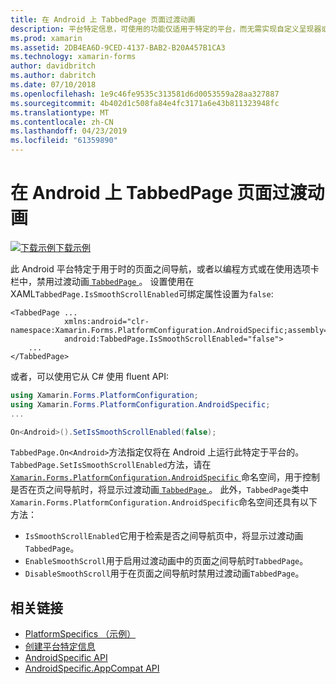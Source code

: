 ```yaml
---
title: 在 Android 上 TabbedPage 页面过渡动画
description: 平台特定信息，可使用的功能仅适用于特定的平台，而无需实现自定义呈现器或效果。 本文介绍如何使用 Android 特定于平台的以在您不要将 TabbedPage 页面中导航时禁用过渡动画。
ms.prod: xamarin
ms.assetid: 2DB4EA6D-9CED-4137-BAB2-B20A457B1CA3
ms.technology: xamarin-forms
author: davidbritch
ms.author: dabritch
ms.date: 07/10/2018
ms.openlocfilehash: 1e9c46fe9535c313581d6d0053559a28aa327887
ms.sourcegitcommit: 4b402d1c508fa84e4fc3171a6e43b811323948fc
ms.translationtype: MT
ms.contentlocale: zh-CN
ms.lasthandoff: 04/23/2019
ms.locfileid: "61359890"
---
```

# <a name="tabbedpage-page-transition-animations-on-android"></a>在 Android 上 TabbedPage 页面过渡动画

[![下载示例](~/media/shared/download.png)下载示例](https://developer.xamarin.com/samples/xamarin-forms/userinterface/platformspecifics/)

此 Android 平台特定于用于时的页面之间导航，或者以编程方式或在使用选项卡栏中，禁用过渡动画[ `TabbedPage` ](xref:Xamarin.Forms.TabbedPage)。 设置使用在 XAML`TabbedPage.IsSmoothScrollEnabled`可绑定属性设置为`false`:

```xaml
<TabbedPage ...
            xmlns:android="clr-namespace:Xamarin.Forms.PlatformConfiguration.AndroidSpecific;assembly=Xamarin.Forms.Core"
            android:TabbedPage.IsSmoothScrollEnabled="false">
    ...
</TabbedPage>
```

或者，可以使用它从 C# 使用 fluent API:

```csharp
using Xamarin.Forms.PlatformConfiguration;
using Xamarin.Forms.PlatformConfiguration.AndroidSpecific;
...

On<Android>().SetIsSmoothScrollEnabled(false);
```

`TabbedPage.On<Android>`方法指定仅将在 Android 上运行此特定于平台的。 `TabbedPage.SetIsSmoothScrollEnabled`方法，请在[ `Xamarin.Forms.PlatformConfiguration.AndroidSpecific` ](xref:Xamarin.Forms.PlatformConfiguration.AndroidSpecific)命名空间，用于控制是否在页之间导航时，将显示过渡动画[ `TabbedPage` ](xref:Xamarin.Forms.TabbedPage)。 此外，`TabbedPage`类中`Xamarin.Forms.PlatformConfiguration.AndroidSpecific`命名空间还具有以下方法：

- `IsSmoothScrollEnabled`它用于检索是否之间导航页中，将显示过渡动画`TabbedPage`。
- `EnableSmoothScroll`用于启用过渡动画中的页面之间导航时`TabbedPage`。
- `DisableSmoothScroll`用于在页面之间导航时禁用过渡动画`TabbedPage`。

## <a name="related-links"></a>相关链接

- [PlatformSpecifics （示例）](https://developer.xamarin.com/samples/xamarin-forms/userinterface/platformspecifics/)
- [创建平台特定信息](~/xamarin-forms/platform/platform-specifics/index.md#creating-platform-specifics)
- [AndroidSpecific API](xref:Xamarin.Forms.PlatformConfiguration.AndroidSpecific)
- [AndroidSpecific.AppCompat API](xref:Xamarin.Forms.PlatformConfiguration.AndroidSpecific.AppCompat)
